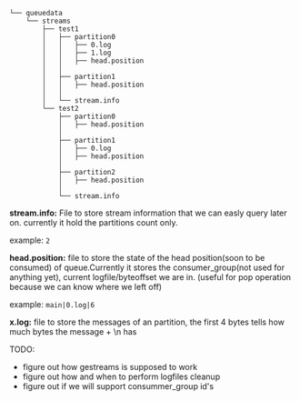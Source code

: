 ```
└── queuedata
    └── streams
        ├── test1
        │   ├── partition0
        │   │   ├── 0.log
        │   │   ├── 1.log
        │   │   ├── head.position
        │   │   
        │   ├── partition1
        │   │   ├── head.position
        │   │   
        │   └── stream.info
        └── test2
            ├── partition0
            │   ├── head.position
            │   
            ├── partition1
            │   ├── 0.log
            │   ├── head.position
            │   
            ├── partition2
            │   ├── head.position
            │   
            └── stream.info
```

**stream.info:** File to store stream information that we can easly query later on. currently it hold the partitions count only.

example: `2`

**head.position:** file to store the state of the head position(soon to be consumed) of queue.Currently it stores the consumer_group(not used for anything yet), current logfile/byteoffset we are in. (useful for pop operation because we can know where we left off)

example: `main|0.log|6`


**x.log:** file to store the messages of an partition, the first 4 bytes tells how much bytes the message + \n has 

TODO:
* figure out how gestreams is supposed to work
* figure out how and when to perform logfiles cleanup
* figure out if we will support consummer_group id's




